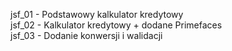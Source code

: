 jsf_01 - Podstawowy kalkulator kredytowy
<br>
jsf_02 - Kalkulator kredytowy + dodane Primefaces
<br>
jsf_03 - Dodanie konwersji i walidacji
